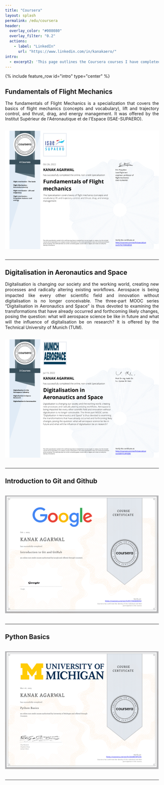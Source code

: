 ```yaml
---
title: "Coursera"
layout: splash
permalink: /edu/coursera
header:
  overlay_color: "#008080"
  overlay_filter: "0.2"
  actions:
    - label: "LinkedIn"
      url: "https://www.linkedin.com/in/kanakaero/"
intro: 
  - excerpt2: 'This page outlines the Coursera courses I have completed.'
---
```


{% include feature_row id="intro" type="center" %}

<h2>Fundamentals of Flight Mechanics</h2>
<p align="justify">The fundamentals of Flight Mechanics is a specialization that covers the basics of flight mechanics (concepts and vocabulary), lift and trajectory control, and thrust, drag, and energy management. It was offered by the Institut Supérieur de l'Aéronautique et de l'Espace (ISAE-SUPAERO).</p>
<br>
<img src="/assets/images/cfm.png" width=700px>
<br>
<br>
<hr>

<h2>Digitalisation in Aeronautics and Space</h2>
<p align="justify">Digitalisation is changing our society and the working world, creating new processes and radically altering existing workﬂows. Aerospace is being impacted like every other scientiﬁc ﬁeld and innovation without digitalisation is no longer conceivable. The three-part MOOC series “Digitalisation in Aeronautics and Space” is thus devoted to examining the transformations that have already occurred and forthcoming likely changes, posing the question: what will aerospace science be like in future and what will the inﬂuence of digitalisation be on research? It is offered by the Technical University of Munich (TUM).</p>
<br>
<img src="/assets/images/cdas.png" width=700px>
<br>
<br>
<hr>

<h2>Introduction to Git and Github</h2>
<br>
<img src="/assets/images/cgit.png" width=700px>
<br>
<br>
<hr>

<h2>Python Basics</h2>
<br>
<img src="/assets/images/cpy.png" width=700px>
<br>
<br>
<hr>